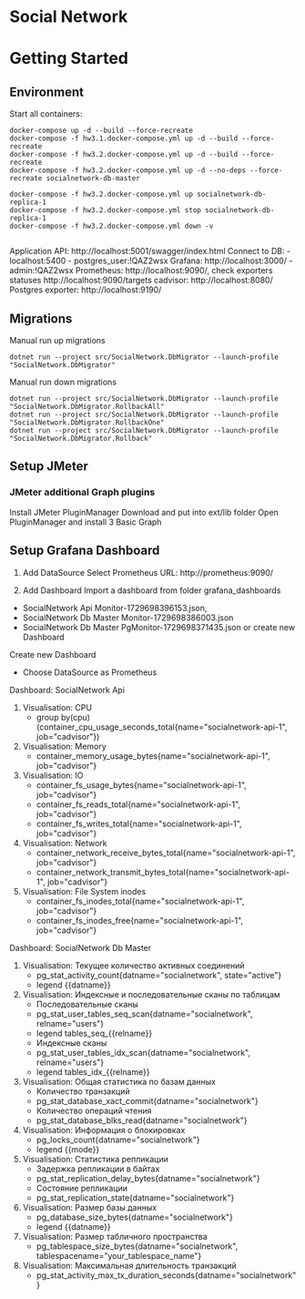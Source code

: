 Social Network 
============

# Getting Started

## Environment

Start all containers:

```
docker-compose up -d --build --force-recreate
docker-compose -f hw3.1.docker-compose.yml up -d --build --force-recreate
docker-compose -f hw3.2.docker-compose.yml up -d --build --force-recreate
docker-compose -f hw3.2.docker-compose.yml up -d --no-deps --force-recreate socialnetwork-db-master

docker-compose -f hw3.2.docker-compose.yml up socialnetwork-db-replica-1
docker-compose -f hw3.2.docker-compose.yml stop socialnetwork-db-replica-1
docker-compose -f hw3.2.docker-compose.yml down -v
 
```

Application API: http://localhost:5001/swagger/index.html
Connect to DB: 
    - localhost:5400
    - postgres_user:!QAZ2wsx
Grafana: http://localhost:3000/
    - admin:!QAZ2wsx
Prometheus: http://localhost:9090/, check exporters statuses http://localhost:9090/targets
cadvisor: http://localhost:8080/
Postgres exporter: http://localhost:9190/

## Migrations

Manual run up migrations
```
dotnet run --project src/SocialNetwork.DbMigrator --launch-profile "SocialNetwork.DbMigrator"
```
Manual run down migrations
```
dotnet run --project src/SocialNetwork.DbMigrator --launch-profile "SocialNetwork.DbMigrator.RollbackAll"
dotnet run --project src/SocialNetwork.DbMigrator --launch-profile "SocialNetwork.DbMigrator.RollbackOne"
dotnet run --project src/SocialNetwork.DbMigrator --launch-profile "SocialNetwork.DbMigrator.Rollback"
```

## Setup JMeter

### JMeter additional Graph plugins

Install JMeter PluginManager
Download and put into ext/lib folder
Open PluginManager and install 3 Basic Graph

## Setup Grafana Dashboard

1. Add DataSource
Select Prometheus
URL: http://prometheus:9090/

2. Add Dashboard
Import a dashboard from folder grafana_dashboards 
 - SocialNetwork Api Monitor-1729698396153.json, 
 - SocialNetwork Db Master Monitor-1729698386003.json
 - SocialNetwork Db Master PgMonitor-1729698371435.json
or create new Dashboard

Create new Dashboard
- Choose DataSource as Prometheus

Dashboard: SocialNetwork Api
1. Visualisation: CPU
   - group by(cpu) (container_cpu_usage_seconds_total{name="socialnetwork-api-1", job="cadvisor"})
2. Visualisation: Memory
   - container_memory_usage_bytes{name="socialnetwork-api-1", job="cadvisor"}
3. Visualisation: IO
   - container_fs_usage_bytes{name="socialnetwork-api-1", job="cadvisor"}
   - container_fs_reads_total{name="socialnetwork-api-1", job="cadvisor"}
   - container_fs_writes_total{name="socialnetwork-api-1", job="cadvisor"}
4. Visualisation: Network
   - container_network_receive_bytes_total{name="socialnetwork-api-1", job="cadvisor"}
   - container_network_transmit_bytes_total{name="socialnetwork-api-1", job="cadvisor"}
5. Visualisation: File System inodes
   - container_fs_inodes_total{name="socialnetwork-api-1", job="cadvisor"}
   - container_fs_inodes_free{name="socialnetwork-api-1", job="cadvisor"}

Dashboard: SocialNetwork Db Master
1. Visualisation: Текущее количество активных соединений
   - pg_stat_activity_count{datname="socialnetwork", state="active"}
   - legend {{datname}}
2. Visualisation: Индексные и последовательные сканы по таблицам
   - Последовательные сканы
   - pg_stat_user_tables_seq_scan{datname="socialnetwork", relname="users"}
   - legend tables_seq_{{relname}}
   - Индексные сканы
   - pg_stat_user_tables_idx_scan{datname="socialnetwork", relname="users"}
   - legend tables_idx_{{relname}}
3. Visualisation: Общая статистика по базам данных
   - Количество транзакций
   - pg_stat_database_xact_commit{datname="socialnetwork"}
   - Количество операций чтения
   - pg_stat_database_blks_read{datname="socialnetwork"}
4. Visualisation: Информация о блокировках
   - pg_locks_count{datname="socialnetwork"}
   - legend {{mode}}
5. Visualisation: Статистика репликации
   - Задержка репликации в байтах
   - pg_stat_replication_delay_bytes{datname="socialnetwork"}
   - Состояние репликации
   - pg_stat_replication_state{datname="socialnetwork"}
6. Visualisation: Размер базы данных
   - pg_database_size_bytes{datname="socialnetwork"}
   - legend {{datname}}
7. Visualisation: Размер табличного пространства
   - pg_tablespace_size_bytes{datname="socialnetwork", tablespacename="your_tablespace_name"}
8. Visualisation: Максимальная длительность транзакций
   - pg_stat_activity_max_tx_duration_seconds{datname="socialnetwork"}

